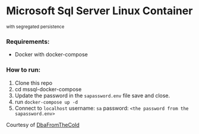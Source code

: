 # Microsoft Sql Server Linux Container
<small>with segregated persistence</small>

### Requirements:
- Docker with docker-compose

### How to run:
1. Clone this repo
2. cd mssql-docker-compose
3. Update the password in the `sapassword.env` file save and close.
4. run `docker-compose up -d`  
5. Connect to `localhost` username: `sa` password: `<the password from the sapassword.env>`

<div style="float:center;">
      Courtesy of <span><a href="https://dbafromthecold.com/2020/07/17/sql-server-and-docker-compose/" target="_blank">DbaFromTheCold</a></span>
<div>
